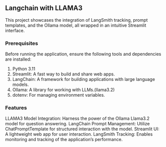## Langchain with LLAMA3
This project showcases the integration of LangSmith tracking, prompt templates, and the Ollama model, all wrapped in an intuitive Streamlit interface.

### Prerequisites
Before running the application, ensure the following tools and dependencies are installed:

1. Python 3.11
2. Streamlit: A fast way to build and share web apps.
3. LangChain: A framework for building applications with large language models.
4. Ollama: A library for working with LLMs.(llama3.2)
5. dotenv: For managing environment variables.

### Features
LLAMA3 Model Integration: Harness the power of the Ollama Llama3.2 model for question answering.
LangChain Prompt Management: Utilize ChatPromptTemplate for structured interaction with the model.
Streamlit UI: A lightweight web app for user interaction.
LangSmith Tracking: Enables monitoring and tracking of the application’s performance.
